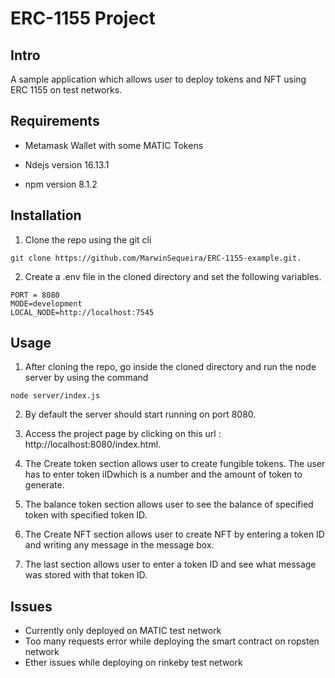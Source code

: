 # ERC-1155 Project
## Intro 

A sample application which allows user to deploy tokens and NFT using ERC 1155 on test networks.

## Requirements

- Metamask Wallet with some MATIC Tokens

- Ndejs version 16.13.1

- npm version 8.1.2

## Installation
1. Clone the repo using the git cli
```
git clone https://github.com/MarwinSequeira/ERC-1155-example.git.
```

2. Create a .env file in the cloned directory and set the following variables.

```
PORT = 8080
MODE=development
LOCAL_NODE=http://localhost:7545
```
## Usage

1. After cloning the repo, go inside the cloned directory and run the node server by using the command
```
node server/index.js 
```

2. By default the server should start running on port 8080.

3. Access the project page by clicking on this url : http://localhost:8080/index.html.

4. The Create token section allows user to create fungible tokens. The user has to enter token iIDwhich is a number and the amount of token to generate.

5. The balance token section allows user to see the balance of specified token with specified token ID.

6. The Create NFT section allows user to create NFT by entering a token ID and writing any message in the message box.

7. The last section allows user to enter a token ID and see what message was stored with that token ID.

## Issues 
- Currently only deployed on MATIC test network
- Too many requests error while deploying the smart contract on ropsten network
- Ether issues while deploying on rinkeby test network